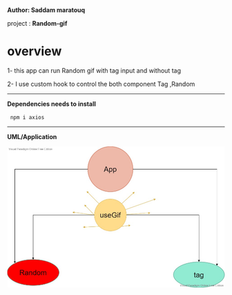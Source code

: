 
**Author: Saddam maratouq**

 project :   **Random-gif** 

# overview 

1- this app can run Random gif with tag input and without tag 

2- I use  custom hook to control the   both component Tag ,Random


--- 

**Dependencies needs to install**

     npm i axios 
    
---

**UML/Application** 

![](src/redme-Recource/Random-gif.jpg)


















